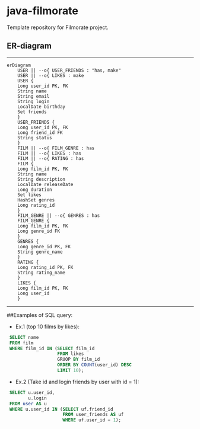 # java-filmorate

Template repository for Filmorate project.

## ER-diagram
---
```mermaid
erDiagram
    USER || --o{ USER_FRIENDS : "has, make"
    USER || --o{ LIKES : make
    USER {
    Long user_id PK, FK
    String name
    String email
    String login
    LocalDate birthday
    Set friends
    }
    USER_FRIENDS {
    Long user_id PK, FK
    Long friend_id FK
    String status
    }
    FILM || --o{ FILM_GENRE : has
    FILM || --o{ LIKES : has
    FILM || --o{ RATING : has
    FILM {
    Long film_id PK, FK
    String name
    String description
    LocalDate releaseDate
    Long duration
    Set likes
    HashSet genres
    Long rating_id
    }
    FILM_GENRE || --o{ GENRES : has
    FILM_GENRE {
    Long film_id PK, FK
    Long genre_id FK
    }
    GENRES {
    Long genre_id PK, FK
    String genre_name
    }
    RATING {
    Long rating_id PK, FK
    String rating_name
    }
    LIKES {
    Long film_id PK, FK
    Long user_id
    }
```
---
##Examples of SQL query:<br>
 - Ex.1 (top 10 films by likes):<br>
```sql
 SELECT name
 FROM film
 WHERE film_id IN (SELECT film_id
                   FROM likes
                   GRUOP BY film_id
                   ORDER BY COUNT(user_id) DESC
                   LIMIT 10);
```

 - Ex.2 (Take id and login friends by user with id = 1):<br>
```sql
 SELECT u.user_id,
        u.login
 FROM user AS u
 WHERE u.user_id IN (SELECT uf.friend_id
                     FROM user_friends AS uf
                     WHERE uf.user_id = 1);
```
       

